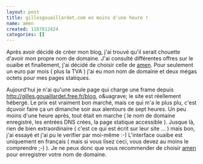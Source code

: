 ```yaml
---
layout: post
title: gillesgouaillardet.com en moins d'une heure !
name: amen
created: 1107812424
categories: []
---
```

Apr&egrave;s avoir d&eacute;cid&eacute; de cr&eacute;er mon blog, j'ai trouv&eacute; qu'il serait chouette d'avoir mon propre nom de domaine.
J'ai consult&eacute; diff&eacute;rentes offres sur le ouaibe et finallement, j'ai d&eacute;cid&eacute; de choisir celle de <a href="http://www.amen.fr">amen</a>.
Pour seulement un euro par mois ( plus la TVA ) j'ai eu mon nom de domaine et deux m&eacute;gas octets pour mes pages statiques.
<!--break-->
Aujourd'hui je n'ai qu'une seule page qui charge une frame depuis <a href="http://gilles.gouaillardet.free.fr/blog">http://gilles.gouaillardet.free.fr/blog</a>, o&uagrave; le site est r&eacute;ellement h&eacute;berg&eacute;.
Le prix est vraiment bon march&eacute;, mais ce qui m'a le plus plu, c'est d&ccedil;uvoir faire &ccedil;a un dimanche soir aux alentours de sept heures.
Un peu moins d'une heure apr&egrave;s, tout &eacute;tait en marche ( le nom de domaine enregistr&eacute;, les entr&eacute;es DNS cr&eacute;es, la page statique accessible ). Jusque l&agrave;, rien de bien extraordinaire ( c'est ce qui est &eacute;crit sur leur site ... ) mais bon, j'ai essay&eacute; et j'ai pu le verifier par moi-m&ecirc;me :-)
L'interface ouaibe est uniquement en fran&ccedil;ais ( mais si vous lisez ceci, vous devez au moins le comprendre ;-) ).
Je ne peux donc que vous recommender de choisir <a href="http://www.amen.fr">amen</a> pour enregistrer votre nom de domaine.
